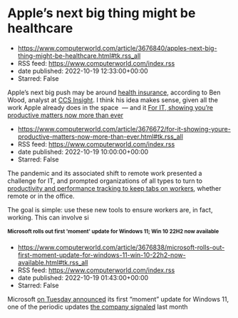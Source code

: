 # Apple’s next big thing might be healthcare
 - https://www.computerworld.com/article/3676840/apples-next-big-thing-might-be-healthcare.html#tk.rss_all
 - RSS feed: https://www.computerworld.com/index.rss
 - date published: 2022-10-19 12:33:00+00:00
 - Starred: False

<article>
	<section class="page">
<p>Apple’s next big push may be around <a href="https://www.computerworld.com/article/3010527/apple-watch-health-insurance-and-the-future-of-work.html">health insurance</a>, according to Ben Wood, analyst at <a href="https://www.ccsinsight.com/" rel="noopener nofollow" target="_blank">CCS Insight</a>. I think his idea makes sense, given all the work Apple already does in the space  — and it <a href="https://www.computerworld.com/article/3621907/wsj-leaks-apples-

# For IT, showing you’re productive matters now more than ever
 - https://www.computerworld.com/article/3676672/for-it-showing-youre-productive-matters-now-more-than-ever.html#tk.rss_all
 - RSS feed: https://www.computerworld.com/index.rss
 - date published: 2022-10-19 10:00:00+00:00
 - Starred: False

<article>
	<section class="page">
<p>The pandemic and its associated shift to remote work presented a challenge for IT, and prompted organizations of all types to turn to <a href="https://www.computerworld.com/article/3586616/the-new-normal-when-work-from-home-means-the-boss-is-watching.html">productivity and performance tracking to keep tabs on workers</a>, whether remote or in the office.</p><p>The goal is simple: use these new tools to ensure workers are, in fact, working. This can involve si

# Microsoft rolls out first 'moment' update for Windows 11; Win 10 22H2 now available
 - https://www.computerworld.com/article/3676838/microsoft-rolls-out-first-moment-update-for-windows-11-win-10-22h2-now-available.html#tk.rss_all
 - RSS feed: https://www.computerworld.com/index.rss
 - date published: 2022-10-19 01:43:00+00:00
 - Starred: False

<article>
	<section class="page">
<p>Microsoft <a href="https://blogs.windows.com/windowsexperience/2022/10/18/making-the-everyday-easier-with-new-experiences-available-in-windows-11/" rel="nofollow noopener" target="_blank">on Tuesday announced</a> its first “moment” update for Windows 11, one of the periodic updates <a href="https://www.computerworld.com/article/3673297/coming-in-windows-11-22h2-a-change-of-update-cadence.html" rel="noopener" target="_blank">the company signaled</a> last month
